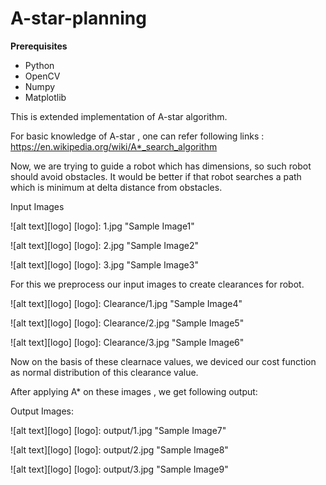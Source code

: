 # A-star-planning

<b> Prerequisites</b>
- Python
- OpenCV
- Numpy
- Matplotlib

This is extended implementation of A-star algorithm.

For basic knowledge of A-star , one can refer following links : https://en.wikipedia.org/wiki/A*_search_algorithm

Now,  we are trying to guide a robot which has dimensions, so such robot should avoid obstacles. It would be better if that robot searches a path which is minimum at delta distance from obstacles.

Input Images

![alt text][logo]
[logo]: 1.jpg "Sample Image1"

![alt text][logo]
[logo]: 2.jpg "Sample Image2"

![alt text][logo]
[logo]: 3.jpg "Sample Image3"

For this we preprocess our input images to create clearances for robot.

![alt text][logo]
[logo]: Clearance/1.jpg "Sample Image4"

![alt text][logo]
[logo]: Clearance/2.jpg "Sample Image5"

![alt text][logo]
[logo]: Clearance/3.jpg "Sample Image6"

Now on the basis of these clearnace values, we deviced our cost function as normal distribution of this clearance value.

After applying A* on these images , we get following output:

Output Images:

![alt text][logo]
[logo]: output/1.jpg "Sample Image7"

![alt text][logo]
[logo]: output/2.jpg "Sample Image8"

![alt text][logo]
[logo]: output/3.jpg "Sample Image9"
